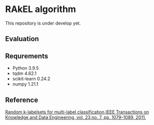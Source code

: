 ﻿# RAkEL algorithm

This repository is under develop yet.

## Evaluation
<!-- |evaluation criterion |LP||||
|---|---|---|---|---|
|hamming loss|||||
|ranking loss|||||
|one error||||| -->

## Requrements

- Python 3.9.5
- tqdm 4.62.1
- scikit-learn 0.24.2
- numpy 1.21.1

## Reference
[Random k-labelsets for multi-label classification,IEEE Transactions on Knowledge and Data Engineering, vol. 23,no. 7, pp. 1079–1089, 2011.][2]


  [1]: http://mulan.sourceforge.net/datasets-mlc.html
  [2]: https://ieeexplore.ieee.org/abstract/document/5567103




